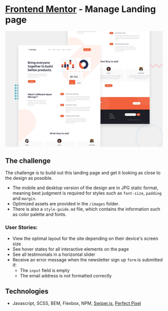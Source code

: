 # [Frontend Mentor](https://www.frontendmentor.io) - Manage Landing page

![Design preview for the Manage landing page coding challenge](./design/desktop-preview.jpg)

<!-- ## Solution preview

<p align="center">
  <img src="images/bootcamp-slider-solution.gif">
</p>
<p align="center">
   Solution preview by <a href="https://www.frontendmentor.io/solutions/mobilefirst-with-flexbox-and-oldfashioned-css-2woK6yE1s">Frontend Mentor</a>
</p> -->

## The challenge

The challenge is to build out this landing page and get it looking as close to the design as possible.

- The mobile and desktop version of the design are in JPG static format, meaning best judgment is required for styles such as `font-size`, `padding` and `margin`.
- Optimized assets are provided in the `/images` folder.
- There is also a `style-guide.md` file, which contains the information such as color palette and fonts.

### User Stories:

- View the optimal layout for the site depending on their device's screen size
- See hover states for all interactive elements on the page
- See all testimonials in a horizontal slider
- Receive an error message when the newsletter sign up `form` is submitted if:
  - The `input` field is empty
  - The email address is not formatted correctly

## Technologies

- Javascript, SCSS, BEM, Flexbox, NPM, [Swiper.js](https://github.com/nolimits4web/swiper), [Perfect Pixel](https://www.welldonecode.com/perfectpixel)
